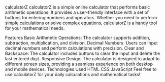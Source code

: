 calculatorZ
calculatorZ is a simple online calculator that performs basic arithmetic operations. It provides a user-friendly interface with a set of buttons for entering numbers and operators. Whether you need to perform simple calculations or solve complex equations, calculatorZ is a handy tool for your mathematical needs.

Features
Basic Arithmetic Operations: The calculator supports addition, subtraction, multiplication, and division.
Decimal Numbers: Users can input decimal numbers and perform calculations with precision.
Clear and Backspace: The calculator includes buttons to clear the input and delete the last entered digit.
Responsive Design: The calculator is designed to adapt to different screen sizes, providing a seamless experience on both desktop and mobile devices.
Technologies Used
HTML
CSS
JavaScript
Feel free to use calculatorZ for your daily calculations and mathematical tasks!
